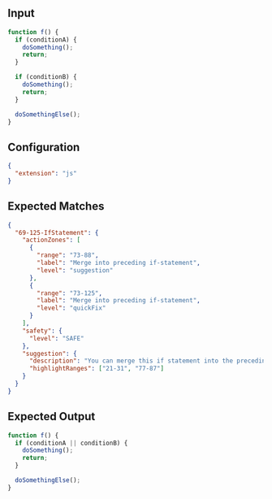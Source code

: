 
## Input
```javascript input
function f() {
  if (conditionA) {
    doSomething();
    return;
  }

  if (conditionB) {
    doSomething();
    return;
  }

  doSomethingElse();
}
```

## Configuration
```json configuration
{
  "extension": "js"
}
```

## Expected Matches
```json expected matches
{
  "69-125-IfStatement": {
    "actionZones": [
      {
        "range": "73-88",
        "label": "Merge into preceding if-statement",
        "level": "suggestion"
      },
      {
        "range": "73-125",
        "label": "Merge into preceding if-statement",
        "level": "quickFix"
      }
    ],
    "safety": {
      "level": "SAFE"
    },
    "suggestion": {
      "description": "You can merge this if statement into the preceding one.",
      "highlightRanges": ["21-31", "77-87"]
    }
  }
}
```

## Expected Output
```javascript expected output
function f() {
  if (conditionA || conditionB) {
    doSomething();
    return;
  }

  doSomethingElse();
}
```
